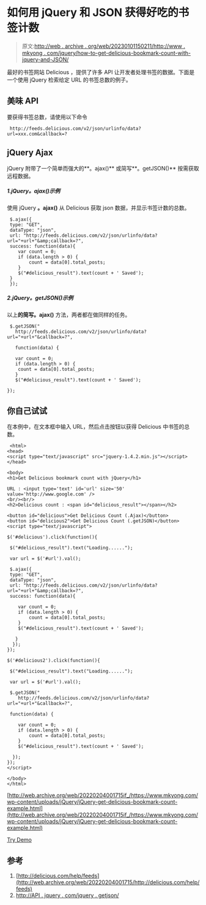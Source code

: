 # 如何用 jQuery 和 JSON 获得好吃的书签计数

> 原文:[http://web . archive . org/web/20230101150211/http://www . mkyong . com/jquery/how-to-get-delicious-bookmark-count-with-jquery-and-JSON/](http://web.archive.org/web/20230101150211/http://www.mkyong.com/jquery/how-to-get-delicious-bookmark-count-with-jquery-and-json/)

最好的书签网站 Delicious ，提供了许多 API 让开发者处理书签的数据。下面是一个使用 jQuery 检索给定 URL 的书签总数的例子。

## 美味 API

要获得书签总数，请使用以下命令

```
 http://feeds.delicious.com/v2/json/urlinfo/data?url=xxx.com&callback=? 
```

## jQuery Ajax

jQuery 附带了一个简单而强大的**。ajax()** 或简写**。getJSON()** 按需获取远程数据。

##### 1.jQuery。ajax()示例

使用 jQuery **。ajax()** 从 Delicious 获取 json 数据，并显示书签计数的总数。

```
 $.ajax({ 
 type: "GET",
 dataType: "json",
 url: "http://feeds.delicious.com/v2/json/urlinfo/data?url="+url+"&amp;callback=?",
 success: function(data){			
	var count = 0;
	if (data.length > 0) {
		count = data[0].total_posts;
	}
	$("#delicious_result").text(count + ' Saved');			
 }
 }); 
```

##### 2.jQuery。getJSON()示例

以上**的简写。ajax()** 方法，两者都在做同样的任务。

```
 $.getJSON("
   http://feeds.delicious.com/v2/json/urlinfo/data?url="+url+"&callback=?",

   function(data) {

   var count = 0;
   if (data.length > 0) {
	count = data[0].total_posts;
   }
   $("#delicious_result").text(count + ' Saved');

}); 
```

## 你自己试试

在本例中，在文本框中输入 URL，然后点击按钮以获得 Delicious 中书签的总数。

```
 <html>
<head>
<script type="text/javascript" src="jquery-1.4.2.min.js"></script>
</head>

<body>
<h1>Get Delicious bookmark count with jQuery</h1>

URL : <input type='text' id='url' size='50' value='http://www.google.com' />
<br/><br/>
<h2>Delicious count : <span id="delicious_result"></span></h2>

<button id="delicious">Get Delicious Count (.Ajax)</button>
<button id="delicious2">Get Delicious Count (.getJSON)</button>
<script type="text/javascript">

$('#delicious').click(function(){

 $("#delicious_result").text("Loading......");

 var url = $('#url').val();

 $.ajax({ 
 type: "GET",
 dataType: "json",
 url: "http://feeds.delicious.com/v2/json/urlinfo/data?url="+url+"&amp;callback=?",
 success: function(data){

	var count = 0;
	if (data.length > 0) {
		count = data[0].total_posts;
	}
	$("#delicious_result").text(count + ' Saved');

   }
  });
});

$('#delicious2').click(function(){

 $("#delicious_result").text("Loading......");

 var url = $('#url').val();

 $.getJSON("
    http://feeds.delicious.com/v2/json/urlinfo/data?url="+url+"&callback=?",

 function(data) {

	var count = 0;
	if (data.length > 0) {
		count = data[0].total_posts;
	}
	$("#delicious_result").text(count + ' Saved');

  });	
});
</script>

</body>
</html> 
```

[http://web.archive.org/web/20220204001715if_/https://www.mkyong.com/wp-content/uploads/jQuery/jQuery-get-delicious-bookmark-count-example.html](http://web.archive.org/web/20220204001715if_/https://www.mkyong.com/wp-content/uploads/jQuery/jQuery-get-delicious-bookmark-count-example.html)

[Try Demo](http://web.archive.org/web/20220204001715/http://www.mkyong.com/wp-content/uploads/jQuery/jQuery-get-delicious-bookmark-count-example.html)

## 参考

1.  [http://delicious.com/help/feeds](http://web.archive.org/web/20220204001715/http://delicious.com/help/feeds)
2.  [http://API . jquery . com/jquery . getjson/](http://web.archive.org/web/20220204001715/https://api.jquery.com/jQuery.getJSON/)

<input type="hidden" id="mkyong-current-postId" value="5303">
